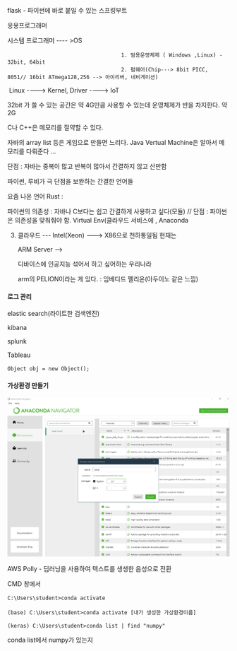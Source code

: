 flask - 파이썬에 바로 붙일 수 있는 스프링부트



응용프로그래머 

시스템 프로그래머 ---- >OS

										1. 범용운영체제 ( Windows ,Linux) - 32bit, 64bit
   										2. 펌웨어(Chip---> 8bit PICC, 8051// 16bit ATmega128,256 --> 아이리버, 네비게이션)

​										 Linux ----> Kernel, Driver ----> IoT



32bit 가 쓸 수 있는 공간은 약 4G만큼 사용할 수 있는데 운영체제가 반을 차지한다. 약 2G

C나 C++은 메모리를 절약할 수 있다.

자바의 array list 등은 게임으로 만들면 느리다. Java Vertual Machine은 알아서 메모리를 다뤄준다 ... 

단점 : 자바는 중복이 많고 반복이 많아서 간결하지 않고 산만함

파이썬, 루비가 극 단점을 보완하는 간결한 언어들

요즘 나온 언어 Rust : 

파이썬의 의존성 : 자바나 C보다는 쉽고 간결하게 사용하고 싶다(모듈) // 단점 : 파이썬은 의존성을 맞춰줘야 함.  Virtual Env(클라우드 서비스에 , Anaconda



3. 클라우드 --- Intel(Xeon) ---> X86으로 천하통일됨 현재는

   ARM Server -->  

   디바이스에 인공지능 섞어서 하고 싶어하는 우리나라 

   arm의 PELION이라는 게 있다. : 임베디드 펠리온(아두이노 같은 느낌)

   







#### 로그 관리

 elastic search(라이트한 검색엔진)

kibana

splunk

Tableau



```
Object obj = new Object();
```





#### 가상환경 만들기

![image-20200317103445036](introduction_to_deeplearning.assets/image-20200317103445036.png)





AWS Polly - 딥러닝을 사용하여 텍스트를 생생한 음성으로 전환

CMD 창에서

```shell
C:\Users\student>conda activate

(base) C:\Users\student>conda activate [내가 생성한 가상환경이름]
```



```
(keras) C:\Users\student>conda list | find "numpy"
```

conda list에서 numpy가 있는지






